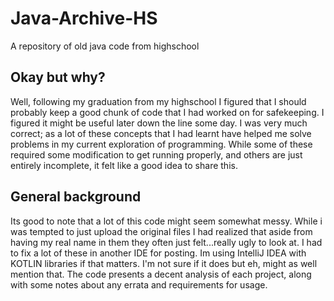 # Java-Archive-HS
A repository of old java code from highschool

## Okay but why?
Well, following my graduation from my highschool I figured that I should probably keep a good chunk of code that I had worked on for safekeeping. I figured it might be useful later down the line some day. I was very much correct; as a lot of these concepts that I had learnt have helped me solve problems in my current exploration of programming. While some of these required some modification to get running properly, and others are just entirely incomplete, it felt like a good idea to share this.

## General background
Its good to note that a lot of this code might seem somewhat messy. While i was tempted to just upload the original files I had realized that aside from having my real name in them they often just felt...really ugly to look at. I had to fix a lot of these in another IDE for posting. Im using IntelliJ IDEA with KOTLIN libraries if that matters. I'm not sure if it does but eh, might as well mention that. The code presents a decent analysis of each project, along with some notes about any errata and requirements for usage. 
